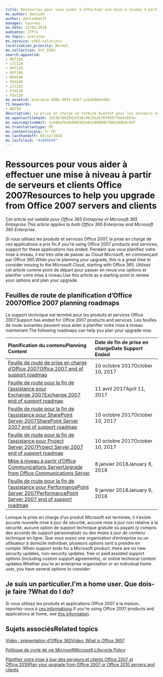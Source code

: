 ```yaml
---
title: Ressources pour vous aider à effectuer une mise à niveau à partir de serveurs et clients Office 2007
ms.author: deniseb
author: denisebmsft
manager: laurawi
ms.date: 11/01/2018
audience: ITPro
ms.topic: overview
ms.service: o365-solutions
localization_priority: Normal
ms.collection: Ent_O365
search.appverid:
- MET150
- LCC120
- OFF120
- OFF140
- WSU140
- OSU140
- LCC125
- PJU120
- PSV120
ms.assetid: b2acaeca-4986-40f4-92b7-a1bdd06e549d
f1.keywords:
- NOCSH
description: La prise en charge se termine bientôt pour les serveurs et les applications clientes Office 2007, et les accords de support personnalisés ne sont pas disponibles. Utilisez cet article pour commencer à planifier votre mise jour dès maintenant.
ms.openlocfilehash: 101db7891dd2d336c9b15b2e7070587fb61eb53a
ms.sourcegitcommit: 1c646afb10db9d3d1e6a346089b7845268b0c9d7
ms.translationtype: MT
ms.contentlocale: fr-FR
ms.lasthandoff: 03/12/2020
ms.locfileid: "42605639"
---
```

# <a name="resources-to-help-you-upgrade-from-office-2007-servers-and-clients"></a><span data-ttu-id="e434a-104">Ressources pour vous aider à effectuer une mise à niveau à partir de serveurs et clients Office 2007</span><span class="sxs-lookup"><span data-stu-id="e434a-104">Resources to help you upgrade from Office 2007 servers and clients</span></span>

<span data-ttu-id="e434a-105">*Cet article est valable pour Office 365 Entreprise et Microsoft 365 Entreprise*.</span><span class="sxs-lookup"><span data-stu-id="e434a-105">*This article applies to both Office 365 Enterprise and Microsoft 365 Enterprise.*</span></span>

<span data-ttu-id="e434a-106">Si vous utilisez les produits et services Office 2007, la prise en charge de ces applications a pris fin.</span><span class="sxs-lookup"><span data-stu-id="e434a-106">If you're using Office 2007 products and services, support for these applications has ended.</span></span> <span data-ttu-id="e434a-107">Pendant que vous planifiez votre mise à niveau, il est très utile de passer au Cloud Microsoft, en commençant par Office 365.</span><span class="sxs-lookup"><span data-stu-id="e434a-107">While you're planning your upgrade, this is a great time to consider moving to the Microsoft Cloud, starting with Office 365.</span></span> <span data-ttu-id="e434a-108">Utilisez cet article comme point de départ pour passer en revue vos options et planifier votre mise à niveau.</span><span class="sxs-lookup"><span data-stu-id="e434a-108">Use this article as a starting point to review your options and plan your upgrade.</span></span>
      
## <a name="office-2007-planning-roadmaps"></a><span data-ttu-id="e434a-109">Feuilles de route de planification d’Office 2007</span><span class="sxs-lookup"><span data-stu-id="e434a-109">Office 2007 planning roadmaps</span></span>
  
<span data-ttu-id="e434a-110">Le support technique est terminé pour les produits et services Office 2007.</span><span class="sxs-lookup"><span data-stu-id="e434a-110">Support has ended for Office 2007 products and services.</span></span> <span data-ttu-id="e434a-111">Les feuilles de route suivantes peuvent vous aider à planifier votre mise à niveau maintenant.</span><span class="sxs-lookup"><span data-stu-id="e434a-111">The following roadmaps can help you plan your upgrade now.</span></span>

|<span data-ttu-id="e434a-112">**Planification du contenu**</span><span class="sxs-lookup"><span data-stu-id="e434a-112">**Planning Content**</span></span>|<span data-ttu-id="e434a-113">**Date de fin de prise en charge**</span><span class="sxs-lookup"><span data-stu-id="e434a-113">**Date Support Ended**</span></span>|
|:-----|:-----|
|[<span data-ttu-id="e434a-114">Feuille de route de prise en charge d’Office 2007</span><span class="sxs-lookup"><span data-stu-id="e434a-114">Office 2007 end of support roadmap</span></span>](https://docs.microsoft.com/DeployOffice/office-2007-end-support-roadmap) <br/> |<span data-ttu-id="e434a-115">10 octobre 2017</span><span class="sxs-lookup"><span data-stu-id="e434a-115">October 10, 2017</span></span>  <br/> |
|[<span data-ttu-id="e434a-116">Feuille de route pour la fin de l’assistance pour Exchange 2007</span><span class="sxs-lookup"><span data-stu-id="e434a-116">Exchange 2007 end of support roadmap</span></span>](exchange-2007-end-of-support.md) <br/> |<span data-ttu-id="e434a-117">11 avril 2017</span><span class="sxs-lookup"><span data-stu-id="e434a-117">April 11, 2017</span></span>  <br/> |
|[<span data-ttu-id="e434a-118">Feuille de route pour la fin de l’assistance pour SharePoint Server 2007</span><span class="sxs-lookup"><span data-stu-id="e434a-118">SharePoint Server 2007 end of support roadmap</span></span>](sharepoint-2007-end-of-support.md) <br/> |<span data-ttu-id="e434a-119">10 octobre 2017</span><span class="sxs-lookup"><span data-stu-id="e434a-119">October 10, 2017</span></span>  <br/> |
|[<span data-ttu-id="e434a-120">Feuille de route pour la fin de l’assistance pour Project Server 2007</span><span class="sxs-lookup"><span data-stu-id="e434a-120">Project Server 2007 end of support roadmap</span></span>](project-server-2007-end-of-support.md) <br/> |<span data-ttu-id="e434a-121">10 octobre 2017</span><span class="sxs-lookup"><span data-stu-id="e434a-121">October 10, 2017</span></span>  <br/> |
|[<span data-ttu-id="e434a-122">Mise à niveau à partir d’Office Communications Server</span><span class="sxs-lookup"><span data-stu-id="e434a-122">Upgrade from Office Communications Server</span></span>](https://docs.microsoft.com/SkypeForBusiness/plan-your-deployment/upgrade) <br/> |<span data-ttu-id="e434a-123">8 janvier 2018</span><span class="sxs-lookup"><span data-stu-id="e434a-123">January 8, 2018</span></span>  <br/> |
|[<span data-ttu-id="e434a-124">Feuille de route pour la fin de l’assistance pour PerformancePoint Server 2007</span><span class="sxs-lookup"><span data-stu-id="e434a-124">PerformancePoint Server 2007 end of support roadmap</span></span>](pps-2007-end-of-support.md) <br/> |<span data-ttu-id="e434a-125">9 janvier 2018</span><span class="sxs-lookup"><span data-stu-id="e434a-125">January 9, 2018</span></span>  <br/> |
   
<span data-ttu-id="e434a-126">Lorsque la prise en charge d’un produit Microsoft est terminée, il n’existe aucune nouvelle mise à jour de sécurité, aucune mise à jour non relative à la sécurité, aucune option de support technique gratuite ou payant (y compris des accords de support personnalisé) ou des mises à jour de contenu technique en ligne. Que vous soyez une organisation d’entreprise ou un utilisateur à domicile individuel, plusieurs options sont à prendre en compte :</span><span class="sxs-lookup"><span data-stu-id="e434a-126">When support ends for a Microsoft product, there are no new security updates, non-security updates, free or paid assisted support options (including custom support agreements), or online technical content updates.Whether you're an enterprise organization or an individual home user, you have several options to consider:</span></span>

## <a name="im-a-home-user-what-do-i-do"></a><span data-ttu-id="e434a-127">Je suis un particulier.</span><span class="sxs-lookup"><span data-stu-id="e434a-127">I'm a home user.</span></span> <span data-ttu-id="e434a-128">Que dois-je faire ?</span><span class="sxs-lookup"><span data-stu-id="e434a-128">What do I do?</span></span>

<span data-ttu-id="e434a-129">Si vous utilisez les produits et applications Office 2007 à la maison, reportez-vous à [ces informations](plan-upgrade-previous-versions-office.md#im-a-home-user-what-do-i-do).</span><span class="sxs-lookup"><span data-stu-id="e434a-129">If you're using Office 2007 products and applications at home, see [this information](plan-upgrade-previous-versions-office.md#im-a-home-user-what-do-i-do).</span></span>
     
## <a name="related-topics"></a><span data-ttu-id="e434a-130">Sujets associés</span><span class="sxs-lookup"><span data-stu-id="e434a-130">Related topics</span></span>

[<span data-ttu-id="e434a-131">Vidéo : présentation d’Office 365</span><span class="sxs-lookup"><span data-stu-id="e434a-131">Video: What is Office 365?</span></span>](https://support.office.com/article/847caf12-2589-452c-8aca-1c009797678b.aspx)
  
[<span data-ttu-id="e434a-132">Politique de cycle de vie Microsoft</span><span class="sxs-lookup"><span data-stu-id="e434a-132">Microsoft Lifecycle Policy</span></span>](https://go.microsoft.com/fwlink/?linkid=865200)

[<span data-ttu-id="e434a-133">Planifiez votre mise à jour des serveurs et clients Office 2007 et Office 2010</span><span class="sxs-lookup"><span data-stu-id="e434a-133">Plan your upgrade from Office 2007 or Office 2010 servers and clients</span></span>](plan-upgrade-previous-versions-office.md)
  

